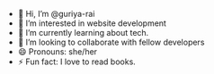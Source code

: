 - 👋 Hi, I’m @guriya-rai
- 👀 I’m interested in website development
- 🌱 I’m currently learning about tech.
- 💞️ I’m looking to collaborate with fellow developers
- 😄 Pronouns: she/her
- ⚡ Fun fact: I love to read books.

<!---
guriya-rai/guriya-rai is a ✨ special ✨ repository because its `README.md` (this file) appears on your GitHub profile.
You can click the Preview link to take a look at your changes.
--->

